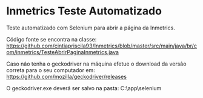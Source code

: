 # Inmetrics Teste Automatizado
Teste automatizado com Selenium para abrir a página da Inmetrics.

Código fonte se encontra na classe:
https://github.com/cintiapriscila93/Inmetrics/blob/master/src/main/java/br/com/inmetrics/TesteAbrirPaginaInmetrics.java

Caso nâo tenha o geckodriver na máquina efetue o download da versâo correta para o seu computador em:
https://github.com/mozilla/geckodriver/releases

O geckodriver.exe deverá ser salvo na pasta:
C:\app\selenium
